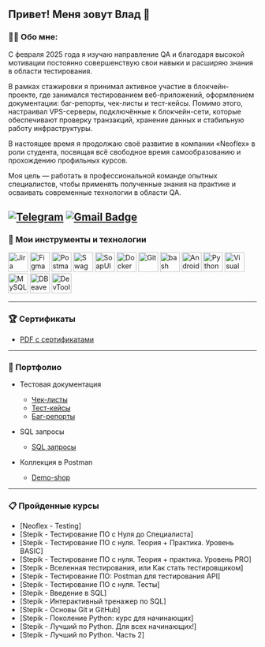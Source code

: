 Привет!  Меня зовут Влад 👋
---
### 👨‍💻 Обо мне:
С февраля 2025 года я изучаю направление QA и благодаря высокой мотивации постоянно совершенствую свои навыки и расширяю знания в области тестирования.

В рамках стажировки я принимал активное участие в блокчейн-проекте, где занимался тестированием веб-приложений, оформлением документации: баг-репорты, чек-листы и тест-кейсы. Помимо этого, настраивал VPS-серверы, подключённые к блокчейн-сети, которые обеспечивают проверку транзакций, хранение данных и стабильную работу инфраструктуры.

В настоящее время я продолжаю своё развитие в компании «Neoflex» в роли студента, посвящая всё свободное время самообразованию и прохождению профильных курсов.

Моя цель — работать в профессиональной команде опытных специалистов, чтобы применять полученные знания на практике и осваивать современные технологии в области QA.

[![Telegram](https://img.shields.io/badge/-@taboyakov-blue?style=flat&logo=telegram&logoColor=white)](https://t.me/taboyakov)
[![Gmail Badge](https://img.shields.io/badge/-Gmail-red?style=flat&logo=Gmail&logoColor=white)](mailto:engitaba@gmail.com)
---
### 🔧 Мои инструменты и технологии
<img src="https://cdn.jsdelivr.net/gh/devicons/devicon/icons/jira/jira-original.svg" alt="Jira" width="40" height="40" /> <img src="https://cdn.jsdelivr.net/gh/devicons/devicon/icons/figma/figma-original.svg" alt="Figma" width="40" height="40" /> <img src="https://cdn.jsdelivr.net/gh/devicons/devicon/icons/postman/postman-original.svg" alt="Postman" width="40" height="40" /> <img src="https://cdn.jsdelivr.net/gh/devicons/devicon/icons/swagger/swagger-original.svg" alt="Swagger" width="40" height="40" /> <img src="https://www.gwayerp.com/assets/svg/soapui.svg" alt="SoapUI" width="40" height="40" style="object-fit:contain;" /> <img src="https://cdn.jsdelivr.net/gh/devicons/devicon/icons/docker/docker-original.svg" alt="Docker" width="40" height="40" /> <img src="https://cdn.jsdelivr.net/gh/devicons/devicon/icons/git/git-original.svg" alt="Git" width="40" height="40" /> <img src="https://camo.githubusercontent.com/5394f294e4791919dbc555553aa278cf9ff5644b3fbab2e6ef7259c3b38fdef3/68747470733a2f2f75706c6f61642e77696b696d656469612e6f72672f77696b6970656469612f636f6d6d6f6e732f7468756d622f342f34622f426173685f4c6f676f5f436f6c6f7265642e7376672f3130323470782d426173685f4c6f676f5f436f6c6f7265642e7376672e706e67" alt="bash" width="40" height="40" /> <img src="https://cdn.jsdelivr.net/gh/devicons/devicon/icons/androidstudio/androidstudio-original.svg" alt="Android Studio" width="40" height="40" /> <img src="https://cdn.jsdelivr.net/gh/devicons/devicon/icons/python/python-original.svg" alt="Python" width="40" height="40" /> <img src="https://cdn.jsdelivr.net/gh/devicons/devicon/icons/vscode/vscode-original.svg" alt="Visual Studio Code" width="40" height="40" /> <img src="https://cdn.jsdelivr.net/gh/devicons/devicon/icons/mysql/mysql-original.svg" alt="MySQL" width="40" height="40" /> <img src="https://icon.icepanel.io/Technology/svg/DBeaver.svg" alt="DBeaver" width="40" height="40" /> <img src="https://cdn.jsdelivr.net/gh/devicons/devicon/icons/chrome/chrome-original.svg" alt="DevTools" width="40" height="40" />


---
### 🏆 Сертификаты
  - [PDF с сертификатами](https://drive.google.com/file/d/1wxue8NiErZM4v6t0jlpA2P9PPFf5WWaD/view?usp=sharing)
---
### 📁 Портфолио
- Тестовая документация
  -  [Чек-листы](https://drive.google.com/drive/folders/13yXLqakX7qQ7I5gMg5K9WE5E6OVX0OFx?usp=sharing)
  -  [Тест-кейсы](https://drive.google.com/drive/folders/1sgXbgSvPSlmdi6nMSJtOYVAmbdz8XVJY?usp=sharing)
  -  [Баг-репорты](https://drive.google.com/drive/folders/1flway5D0AO2XAphGTE8BEpVlcTILLS7z?usp=sharing)
     
- SQL запросы
  -  [SQL запросы](https://drive.google.com/file/d/1vLCibap2LP1QPNFmp1wTerltOxi5zmRS/view?usp=sharing)

- Коллекция в Postman
  -  [Demo-shop](https://www.postman.com/engitab-3000950/workspace/vladislav-taboyakov-s-workspace/collection/47074262-1b745c92-3279-42f9-9cd3-f6309281a0e5?action=share&creator=47074262)
---
### 📋 Пройденные курсы
  - [Neoflex - Testing]
  - [Stepik - Тестирование ПО с Нуля до Специалиста]
  - [Stepik - Тестирование ПО с нуля. Теория + Практика. Уровень BASIC]
  - [Stepik - Тестирование ПО с нуля. Теория + практика. Уровень PRO]
  - [Stepik - Вселенная тестирования, или Как стать тестировщиком]
  - [Stepik - Тестирование ПО: Postman для тестирования API]
  - [Stepik - Тестирование ПО с нуля. Тесты]
  - [Stepik - Введение в SQL]
  - [Stepik - Интерактивный тренажер по SQL]
  - [Stepik - Основы Git и GitHub]
  - [Stepik - Поколение Python: курс для начинающих]
  - [Stepik - Лучший по Python. Для всех начинающих!]
  - [Stepik - Лучший по Python. Часть 2]


